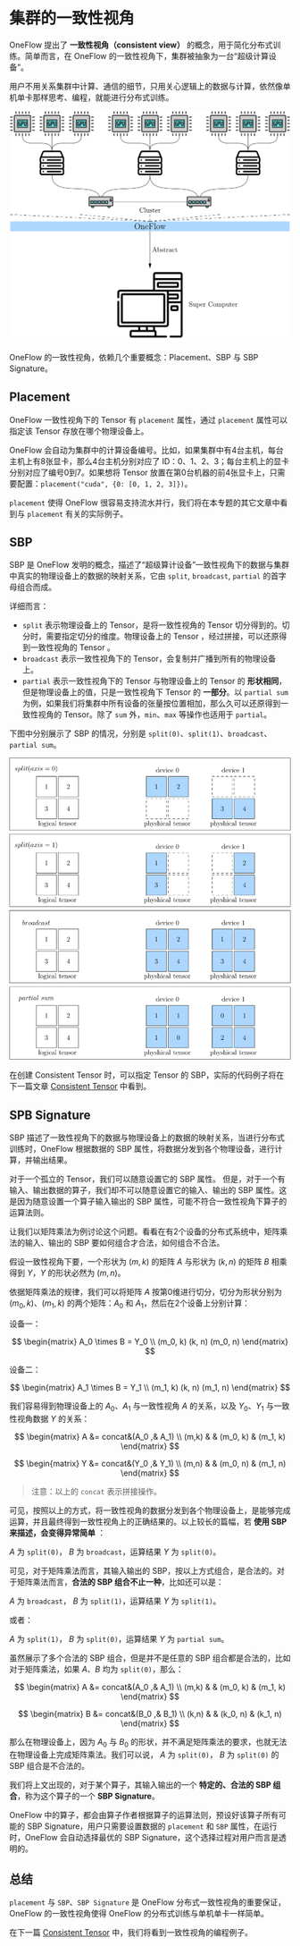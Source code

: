 # 集群的一致性视角

OneFlow 提出了 **一致性视角（consistent view）** 的概念，用于简化分布式训练。简单而言，在 OneFlow 的一致性视角下，集群被抽象为一台“超级计算设备”。

用户不用关系集群中计算、通信的细节，只用关心逻辑上的数据与计算，依然像单机单卡那样思考、编程，就能进行分布式训练。

![consistent view](./imgs/consistent-view.png)

OneFlow 的一致性视角，依赖几个重要概念：Placement、SBP 与 SBP Signature。

## Placement
OneFlow 一致性视角下的 Tensor 有 `placement` 属性，通过 `placement` 属性可以指定该 Tensor 存放在哪个物理设备上。

OneFlow 会自动为集群中的计算设备编号。比如，如果集群中有4台主机，每台主机上有8张显卡，那么4台主机分别对应了 ID：0、1、2、3；每台主机上的显卡分别对应了编号0到7。如果想将 Tensor 放置在第0台机器的前4张显卡上，只需要配置：`placement("cuda", {0: [0, 1, 2, 3]})`。

`placement` 使得 OneFlow 很容易支持流水并行，我们将在本专题的其它文章中看到与 `placement` 有关的实际例子。

## SBP

SBP 是 OneFlow 发明的概念，描述了“超级算计设备”一致性视角下的数据与集群中真实的物理设备上的数据的映射关系，它由 `split`, `broadcast`, `partial` 的首字母组合而成。

详细而言：

- `split` 表示物理设备上的 Tensor，是将一致性视角的 Tensor 切分得到的。切分时，需要指定切分的维度。物理设备上的 Tensor ，经过拼接，可以还原得到一致性视角的 Tensor 。
- `broadcast` 表示一致性视角下的 Tensor，会复制并广播到所有的物理设备上。
- `partial` 表示一致性视角下的 Tensor 与物理设备上的 Tensor 的 **形状相同**，但是物理设备上的值，只是一致性视角下 Tensor 的 **一部分**。以 `partial sum` 为例，如果我们将集群中所有设备的张量按位置相加，那么久可以还原得到一致性视角的 Tensor。除了 `sum` 外，`min`、`max` 等操作也适用于 `partial`。

下图中分别展示了 SBP 的情况，分别是 `split(0)`、`split(1)`、`broadcast`、`partial sum`。

![SBP Example](./imgs/sbp-example.png)

在创建 Consistent Tensor 时，可以指定 Tensor 的 SBP，实际的代码例子将在下一篇文章 [Consistent Tensor](./04_consistent_tensor.md) 中看到。

## SPB Signature

SBP 描述了一致性视角下的数据与物理设备上的数据的映射关系，当进行分布式训练时，OneFlow 根据数据的 SBP 属性，将数据分发到各个物理设备，进行计算，并输出结果。

对于一个孤立的 Tensor，我们可以随意设置它的 SBP 属性。
但是，对于一个有输入、输出数据的算子，我们却不可以随意设置它的输入、输出的 SBP 属性。这是因为随意设置一个算子输入输出的 SBP 属性，可能不符合一致性视角下算子的运算法则。

让我们以矩阵乘法为例讨论这个问题。看看在有2个设备的分布式系统中，矩阵乘法的输入、输出的 SBP 要如何组合才合法，如何组合不合法。

假设一致性视角下要，一个形状为 $(m, k)$ 的矩阵 $A$ 与形状为 $(k, n)$ 的矩阵 $B$ 相乘得到 $Y$，$Y$ 的形状必然为 $(m, n)$。

依据矩阵乘法的规律，我们可以将矩阵 $A$ 按第0维进行切分，切分为形状分别为 $(m_0, k)$、$(m_1, k)$ 的两个矩阵：$A_0$ 和 $A_1$，然后在2个设备上分别计算：

设备一：

$$
\begin{matrix}
A_0     \times     B     =     Y_0
\\ 
(m_0, k)     (k, n)      (m_0, n)
\end{matrix}
$$

设备二：

$$
\begin{matrix}
A_1     \times     B     =     Y_1
\\ 
(m_1, k)     (k, n)      (m_1, n)
\end{matrix}
$$

我们容易得到物理设备上的 $A_0$、$A_1$ 与一致性视角 $A$ 的关系，以及 $Y_0$、$Y_1$ 与一致性视角数据 $Y$ 的关系：

$$
\begin{matrix}
A &= concat&(A_0 ,& A_1) \\ 
(m,k) &  & (m_0, k) & (m_1, k)
\end{matrix}
$$

$$
\begin{matrix}
Y &= concat&(Y_0 ,& Y_1) \\ 
(m,n) &  & (m_0, n) & (m_1, n)
\end{matrix}
$$

> 注意：以上的 `concat` 表示拼接操作。

可见，按照以上的方式，将一致性视角的数据分发到各个物理设备上，是能够完成运算，并且最终得到一致性视角上的正确结果的。以上较长的篇幅，若 **使用 SBP 来描述，会变得异常简单** ：

$A$ 为 `split(0)`， $B$ 为 `broadcast`，运算结果 $Y$ 为 `split(0)`。

可见，对于矩阵乘法而言，其输入输出的 SBP，按以上方式组合，是合法的。对于矩阵乘法而言，**合法的 SBP 组合不止一种**，比如还可以是：

$A$ 为 `broadcast`， $B$ 为 `split(1)`，运算结果 $Y$ 为 `split(1)`。

或者：

$A$ 为 `split(1)`， $B$ 为 `split(0)`，运算结果 $Y$ 为 `partial sum`。

虽然展示了多个合法的 SBP 组合，但是并不是任意的 SBP 组合都是合法的，比如对于矩阵乘法，如果 $A$、$B$ 均为 `split(0)`，那么：

$$
\begin{matrix}
A &= concat&(A_0 ,& A_1) \\ 
(m,k) &  & (m_0, k) & (m_1, k)
\end{matrix}
$$

$$
\begin{matrix}
B &= concat&(B_0 ,& B_1) \\ 
(k,n) &  & (k_0, n) & (k_1, n)
\end{matrix}
$$

那么在物理设备上，因为 $A_0$ 与 $B_0$ 的形状，并不满足矩阵乘法的要求，也就无法在物理设备上完成矩阵乘法。我们可以说， $A$ 为 `split(0)`， $B$ 为 `split(0)` 的 SBP 组合是不合法的。

我们将上文出现的，对于某个算子，其输入输出的一个 **特定的、合法的 SBP 组合**，称为这个算子的一个 **SBP Signature**。

OneFlow 中的算子，都会由算子作者根据算子的运算法则，预设好该算子所有可能的 SBP Signature，用户只需要设置数据的 `placement` 和 `SBP` 属性，在运行时，OneFlow 会自动选择最优的 SBP Signature，这个选择过程对用户而言是透明的。

## 总结
`placement` 与 `SBP`、`SBP Signature` 是 OneFlow 分布式一致性视角的重要保证，OneFlow 的一致性视角使得 OneFlow 的分布式训练与单机单卡一样简单。

在下一篇 [Consistent Tensor](./04_consistent_tensor) 中，我们将看到一致性视角的编程例子。
